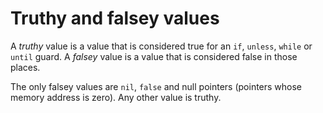 # Truthy and falsey values

A *truthy* value is a value that is considered true for an `if`, `unless`, `while` or `until` guard. A *falsey* value is a value that is considered false in those places.

The only falsey values are `nil`, `false` and null pointers (pointers whose memory address is zero). Any other value is truthy.
